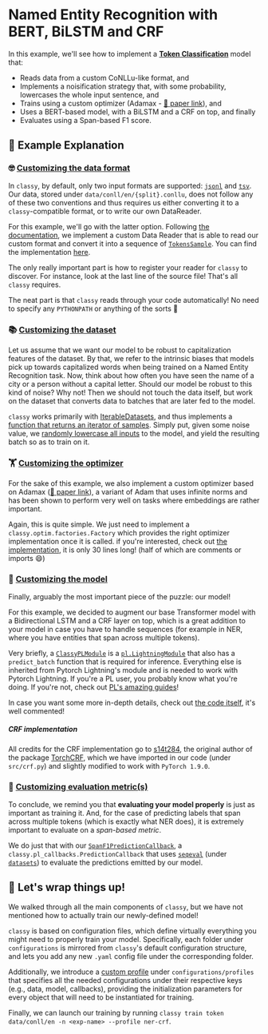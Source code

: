 # Named Entity Recognition with BERT, BiLSTM and CRF

In this example, we'll see how to implement a [**Token Classification**](https://sunglasses-ai.github.io/classy/docs/getting-started/no-code/tasks/#token-classification) model that:
- Reads data from a custom CoNLLu-like format, and
- Implements a noisification strategy that, with some probability, lowercases the whole input sentence, and
- Trains using a custom optimizer (Adamax - [:scroll: paper link](https://arxiv.org/abs/1412.6980)), and
- Uses a BERT-based model, with a BiLSTM and a CRF on top, and finally
- Evaluates using a Span-based F1 score.


## 📖 Example Explanation

### 🤓 [Customizing the data format](https://sunglasses-ai.github.io/classy/docs/getting-started/overriding-code/custom-data-form/)

In `classy`, by default, only two input formats are supported: [`jsonl`](https://sunglasses-ai.github.io/classy/docs/getting-started/no-code/input_formats/#jsonl) and [`tsv`](https://sunglasses-ai.github.io/classy/docs/getting-started/no-code/input_formats/#tsv). Our data, stored under `data/conll/en/{split}.conllu`, does not follow any of these two conventions and thus requires us either converting it to a `classy`-compatible format, or to write our own DataReader.

For this example, we'll go with the latter option. Following [the documentation](https://sunglasses-ai.github.io/classy/docs/getting-started/overriding-code/custom-data-form/), we implement a custom Data Reader that is able to read our custom format and convert it into a sequence of [`TokensSample`](). You can find the implementation [here](src/conllu_data_driver.py).

The only really important part is how to register your reader for `classy` to discover. For instance, look at the last line of the source file! That's all `classy` requires.

The neat part is that `classy` reads through your code automatically! No need to specify any `PYTHONPATH` or anything of the sorts :rocket:


### 📚 [Customizing the dataset](https://sunglasses-ai.github.io/classy/docs/advanced/custom-dataset/)

Let us assume that we want our model to be robust to capitalization features of the dataset. By that, we refer to the intrinsic biases that models pick up towards capitalized words when being trained on a Named Entity Recognition task. Now, think about how often you have seen the name of a city or a person without a capital letter. Should our model be robust to this kind of noise? Why not! Then we should not touch the data itself, but work on the dataset that converts data to batches that are later fed to the model.

`classy` works primarily with [IterableDatasets](https://pytorch.org/docs/stable/data.html#iterable-style-datasets), and thus implements a [function that returns an iterator of samples](src/noisy_ner_dataset.py#L89). Simply put, given some noise value, we [randomly lowercase all inputs](src/noisy_ner_dataset.py#L101) to the model, and yield the resulting batch so as to train on it.


### 🏋 [Customizing the optimizer](https://sunglasses-ai.github.io/classy/docs/advanced/custom-optimizer/)

For the sake of this example, we also implement a custom optimizer based on Adamax ([:scroll: paper link](https://arxiv.org/abs/1412.6980)), a variant of Adam that uses infinite norms and has been shown to perform very well on tasks where embeddings are rather important.

Again, this is quite simple. We just need to implement a `classy.optim.factories.Factory` which provides the right optimizer implementation once it is called. if you're interested, check out [the implementation](src/optim_adamax.py), it is only 30 lines long! (half of which are comments or imports :smile:)


### 🤖 [Customizing the model](https://sunglasses-ai.github.io/classy/docs/getting-started/overriding-code/custom-model/)

Finally, arguably the most important piece of the puzzle: our model!

For this example, we decided to augment our base Transformer model with a Bidirectional LSTM and a CRF layer on top, which is a great addition to your model in case you have to handle sequences (for example in NER, where you have entities that span across multiple tokens).

Very briefly, a [`ClassyPLModule`]() is a [`pl.LightningModule`](https://pytorch-lightning.readthedocs.io/en/latest/common/lightning_module.html) that also has a `predict_batch` function that is required for inference. Everything else is inherited from Pytorch Lightning's module and is needed to work with Pytorch Lightning. If you're a PL user, you probably know what you're doing. If you're not, check out [PL's amazing guides](https://pytorch-lightning.readthedocs.io/en/latest/starter/new-project.html)!

In case you want some more in-depth details, check out [the code itself](src/model.py), it's well commented! 

##### CRF implementation

All credits for the CRF implementation go to [s14t284](https://github.com/s14t284), the original author of the package [TorchCRF](https://github.com/s14t284/TorchCRF/), which we have imported in our code (under `src/crf.py`) and slightly modified to work with `PyTorch 1.9.0`.


### 💯 [Customizing evaluation metric(s)](https://sunglasses-ai.github.io/classy/docs/advanced/custom-evaluation-metric/)

To conclude, we remind you that **evaluating your model properly** is just as important as training it. And, for the case of predicting labels that span across multiple tokens (which is exactly what NER does), it is extremely important to evaluate on a *span-based metric*. 

We do just that with our [`SpanF1PredictionCallback`](src/span_f1_callback.py), a `classy.pl_callbacks.PredictionCallback` that uses [`seqeval`](https://github.com/chakki-works/seqeval) (under [`datasets`](https://github.com/huggingface/datasets)) to evaluate the predictions emitted by our model.


## 🎁 Let's wrap things up!

We walked through all the main components of `classy`, but we have not mentioned how to actually train our newly-defined model!

`classy` is based on configuration files, which define virtually everything you might need to properly train your model. Specifically, each folder under `configurations` is mirrored from `classy`'s default configuration structure, and lets you add any new `.yaml` config file under the corresponding folder.

Additionally, we introduce a [custom profile](https://sunglasses-ai.github.io/classy/docs/getting-started/structured-configs/profiles/) under `configurations/profiles` that specifies all the needed configurations under their respective keys (e.g., data, model, callbacks), providing the initialization parameters for every object that will need to be instantiated for training.

Finally, we can launch our training by running `classy train token data/conll/en -n <exp-name> --profile ner-crf`.
